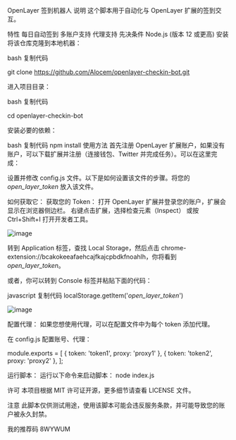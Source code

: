OpenLayer 签到机器人
说明
这个脚本用于自动化与 OpenLayer 扩展的签到交互。

特性
每日自动签到
多账户支持
代理支持
先决条件
Node.js (版本 12 或更高)
安装
将该仓库克隆到本地机器：

bash
复制代码

git clone https://github.com/Alocem/openlayer-checkin-bot.git

进入项目目录：

bash
复制代码

cd openlayer-checkin-bot

安装必要的依赖：

bash
复制代码
npm install
使用方法
首先注册 OpenLayer 扩展账户，如果没有账户，可以下载扩展并注册（连接钱包、Twitter 并完成任务）。可以在这里完成：

设置并修改 config.js 文件。以下是如何设置该文件的步骤。将您的 _open_layer_token_ 放入该文件。

如何获取它：
获取您的 Token：
打开 OpenLayer 扩展并登录您的账户，扩展会显示在浏览器侧边栏。
右键点击扩展，选择检查元素（Inspect）
或按 Ctrl+Shift+I 打开开发者工具。

![image](https://github.com/user-attachments/assets/19da45bc-0d3a-475d-9a2b-b37980e5bbb5)

转到 Application 标签，查找 Local Storage，然后点击 chrome-extension://bcakokeeafaehcajfkajcpbdkfnoahlh，你将看到 _open_layer_token_。

或者，你可以转到 Console 标签并粘贴下面的代码：

javascript
复制代码
localStorage.getItem('_open_layer_token_')

![image](https://github.com/user-attachments/assets/fbb8fd30-bac9-44be-8775-f3a4898db3a8)

配置代理：
如果您想使用代理，可以在配置文件中为每个 token 添加代理。

在 config.js 配置账号、代理：

module.exports = [
  { token: 'token1', proxy: 'proxy1' },
  { token: 'token2', proxy: 'proxy2' },
];

运行脚本：
运行以下命令来启动脚本：
node index.js

许可
本项目根据 MIT 许可证开源，更多细节请查看 LICENSE 文件。

注意
此脚本仅供测试用途，使用该脚本可能会违反服务条款，并可能导致您的账户被永久封禁。

我的推荐码 8WYWUM
